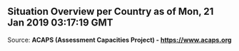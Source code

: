 ## Situation Overview per Country as of Mon, 21 Jan 2019 03:17:19 GMT

Source: **ACAPS (Assessment Capacities Project) - https://www.acaps.org**